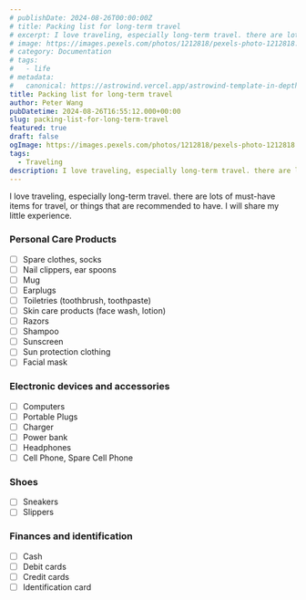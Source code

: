 ```yaml
---
# publishDate: 2024-08-26T00:00:00Z
# title: Packing list for long-term travel
# excerpt: I love traveling, especially long-term travel. there are lots of must-have items for travel, or things that are recommended to have. I will share my little experience.
# image: https://images.pexels.com/photos/1212818/pexels-photo-1212818.jpeg?auto=compress&cs=tinysrgb&h=650&w=940
# category: Documentation
# tags:
#   - life
# metadata:
#   canonical: https://astrowind.vercel.app/astrowind-template-in-depth
title: Packing list for long-term travel
author: Peter Wang
pubDatetime: 2024-08-26T16:55:12.000+00:00
slug: packing-list-for-long-term-travel
featured: true
draft: false
ogImage: https://images.pexels.com/photos/1212818/pexels-photo-1212818.jpeg?auto=compress&cs=tinysrgb&h=650&w=940
tags:
  - Traveling
description: I love traveling, especially long-term travel. there are lots of must-have items for travel, or things that are recommended to have. I will share my little experience.
---
```


I love traveling, especially long-term travel. there are lots of must-have items for travel, or things that are recommended to have. I will share my little experience.

### Personal Care Products

- [ ] Spare clothes, socks
- [ ] Nail clippers, ear spoons
- [ ] Mug
- [ ] Earplugs
- [ ] Toiletries (toothbrush, toothpaste)
- [ ] Skin care products (face wash, lotion)
- [ ] Razors
- [ ] Shampoo
- [ ] Sunscreen
- [ ] Sun protection clothing
- [ ] Facial mask

### Electronic devices and accessories

- [ ] Computers
- [ ] Portable Plugs
- [ ] Charger
- [ ] Power bank
- [ ] Headphones
- [ ] Cell Phone, Spare Cell Phone

### Shoes

- [ ] Sneakers
- [ ] Slippers

### Finances and identification

- [ ] Cash
- [ ] Debit cards
- [ ] Credit cards
- [ ] Identification card
